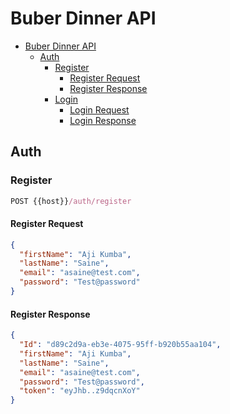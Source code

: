 # Buber Dinner API

- [Buber Dinner API](#buber-dinner-api)
  - [Auth](#auth)
    - [Register](#register)
      - [Register Request](#register-request)
      - [Register Response](#register-response)
    - [Login](#login)
      - [Login Request](#login-request)
      - [Login Response](#login-response)

## Auth

### Register

```js
POST {{host}}/auth/register
```

#### Register Request

```json
{
  "firstName": "Aji Kumba",
  "lastName": "Saine",
  "email": "asaine@test.com",
  "password": "Test@password"
}
```

#### Register Response

```json
{
  "Id": "d89c2d9a-eb3e-4075-95ff-b920b55aa104",
  "firstName": "Aji Kumba",
  "lastName": "Saine",
  "email": "asaine@test.com",
  "password": "Test@password",
  "token": "eyJhb..z9dqcnXoY"
}
```
